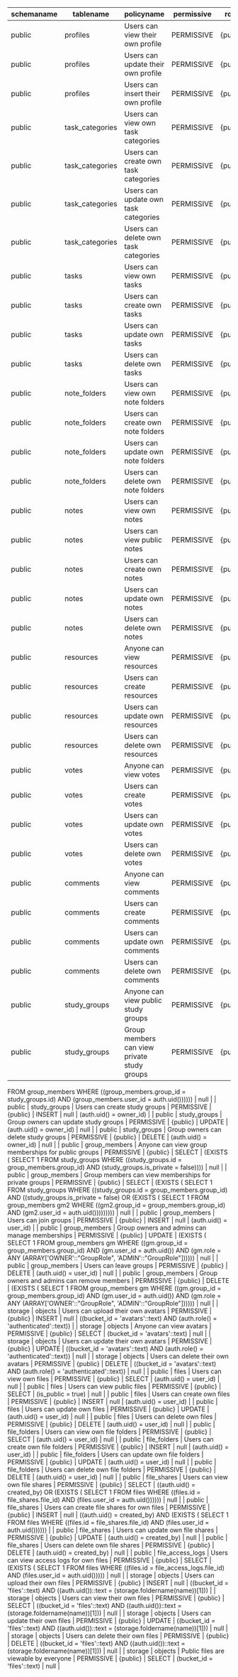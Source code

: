 | schemaname | tablename       | policyname                                  | permissive | roles    | cmd    | qual                                        | with_check             |
| ---------- | --------------- | ------------------------------------------- | ---------- | -------- | ------ | ------------------------------------------- | ---------------------- |
| public     | profiles        | Users can view their own profile            | PERMISSIVE | {public} | SELECT | (auth.uid() = id)                           | null                   |
| public     | profiles        | Users can update their own profile          | PERMISSIVE | {public} | UPDATE | (auth.uid() = id)                           | null                   |
| public     | profiles        | Users can insert their own profile          | PERMISSIVE | {public} | INSERT | null                                        | (auth.uid() = id)      |
| public     | task_categories | Users can view own task categories          | PERMISSIVE | {public} | SELECT | (auth.uid() = user_id)                      | null                   |
| public     | task_categories | Users can create own task categories        | PERMISSIVE | {public} | INSERT | null                                        | (auth.uid() = user_id) |
| public     | task_categories | Users can update own task categories        | PERMISSIVE | {public} | UPDATE | (auth.uid() = user_id)                      | null                   |
| public     | task_categories | Users can delete own task categories        | PERMISSIVE | {public} | DELETE | (auth.uid() = user_id)                      | null                   |
| public     | tasks           | Users can view own tasks                    | PERMISSIVE | {public} | SELECT | (auth.uid() = user_id)                      | null                   |
| public     | tasks           | Users can create own tasks                  | PERMISSIVE | {public} | INSERT | null                                        | (auth.uid() = user_id) |
| public     | tasks           | Users can update own tasks                  | PERMISSIVE | {public} | UPDATE | (auth.uid() = user_id)                      | null                   |
| public     | tasks           | Users can delete own tasks                  | PERMISSIVE | {public} | DELETE | (auth.uid() = user_id)                      | null                   |
| public     | note_folders    | Users can view own note folders             | PERMISSIVE | {public} | SELECT | (auth.uid() = user_id)                      | null                   |
| public     | note_folders    | Users can create own note folders           | PERMISSIVE | {public} | INSERT | null                                        | (auth.uid() = user_id) |
| public     | note_folders    | Users can update own note folders           | PERMISSIVE | {public} | UPDATE | (auth.uid() = user_id)                      | null                   |
| public     | note_folders    | Users can delete own note folders           | PERMISSIVE | {public} | DELETE | (auth.uid() = user_id)                      | null                   |
| public     | notes           | Users can view own notes                    | PERMISSIVE | {public} | SELECT | (auth.uid() = user_id)                      | null                   |
| public     | notes           | Users can view public notes                 | PERMISSIVE | {public} | SELECT | (is_public = true)                          | null                   |
| public     | notes           | Users can create own notes                  | PERMISSIVE | {public} | INSERT | null                                        | (auth.uid() = user_id) |
| public     | notes           | Users can update own notes                  | PERMISSIVE | {public} | UPDATE | (auth.uid() = user_id)                      | null                   |
| public     | notes           | Users can delete own notes                  | PERMISSIVE | {public} | DELETE | (auth.uid() = user_id)                      | null                   |
| public     | resources       | Anyone can view resources                   | PERMISSIVE | {public} | SELECT | true                                        | null                   |
| public     | resources       | Users can create resources                  | PERMISSIVE | {public} | INSERT | null                                        | (auth.uid() = user_id) |
| public     | resources       | Users can update own resources              | PERMISSIVE | {public} | UPDATE | (auth.uid() = user_id)                      | null                   |
| public     | resources       | Users can delete own resources              | PERMISSIVE | {public} | DELETE | (auth.uid() = user_id)                      | null                   |
| public     | votes           | Anyone can view votes                       | PERMISSIVE | {public} | SELECT | true                                        | null                   |
| public     | votes           | Users can create votes                      | PERMISSIVE | {public} | INSERT | null                                        | (auth.uid() = user_id) |
| public     | votes           | Users can update own votes                  | PERMISSIVE | {public} | UPDATE | (auth.uid() = user_id)                      | null                   |
| public     | votes           | Users can delete own votes                  | PERMISSIVE | {public} | DELETE | (auth.uid() = user_id)                      | null                   |
| public     | comments        | Anyone can view comments                    | PERMISSIVE | {public} | SELECT | true                                        | null                   |
| public     | comments        | Users can create comments                   | PERMISSIVE | {public} | INSERT | null                                        | (auth.uid() = user_id) |
| public     | comments        | Users can update own comments               | PERMISSIVE | {public} | UPDATE | (auth.uid() = user_id)                      | null                   |
| public     | comments        | Users can delete own comments               | PERMISSIVE | {public} | DELETE | (auth.uid() = user_id)                      | null                   |
| public     | study_groups    | Anyone can view public study groups         | PERMISSIVE | {public} | SELECT | (is_private = false)                        | null                   |
| public     | study_groups    | Group members can view private study groups | PERMISSIVE | {public} | SELECT | ((is_private = true) AND (EXISTS ( SELECT 1 |

FROM group_members
WHERE ((group_members.group_id = study_groups.id) AND (group_members.user_id = auth.uid()))))) | null |
| public | study_groups | Users can create study groups | PERMISSIVE | {public} | INSERT | null | (auth.uid() = owner_id) |
| public | study_groups | Group owners can update study groups | PERMISSIVE | {public} | UPDATE | (auth.uid() = owner_id) | null |
| public | study_groups | Group owners can delete study groups | PERMISSIVE | {public} | DELETE | (auth.uid() = owner_id) | null |
| public | group_members | Anyone can view group memberships for public groups | PERMISSIVE | {public} | SELECT | (EXISTS ( SELECT 1
FROM study_groups
WHERE ((study_groups.id = group_members.group_id) AND (study_groups.is_private = false)))) | null |
| public | group_members | Group members can view memberships for private groups | PERMISSIVE | {public} | SELECT | (EXISTS ( SELECT 1
FROM study_groups
WHERE ((study_groups.id = group_members.group_id) AND ((study_groups.is_private = false) OR (EXISTS ( SELECT 1
FROM group_members gm2
WHERE ((gm2.group_id = group_members.group_id) AND (gm2.user_id = auth.uid())))))))) | null |
| public | group_members | Users can join groups | PERMISSIVE | {public} | INSERT | null | (auth.uid() = user_id) |
| public | group_members | Group owners and admins can manage memberships | PERMISSIVE | {public} | UPDATE | (EXISTS ( SELECT 1
FROM group_members gm
WHERE ((gm.group_id = group_members.group_id) AND (gm.user_id = auth.uid()) AND (gm.role = ANY (ARRAY['OWNER'::"GroupRole", 'ADMIN'::"GroupRole"]))))) | null |
| public | group_members | Users can leave groups | PERMISSIVE | {public} | DELETE | (auth.uid() = user_id) | null |
| public | group_members | Group owners and admins can remove members | PERMISSIVE | {public} | DELETE | (EXISTS ( SELECT 1
FROM group_members gm
WHERE ((gm.group_id = group_members.group_id) AND (gm.user_id = auth.uid()) AND (gm.role = ANY (ARRAY['OWNER'::"GroupRole", 'ADMIN'::"GroupRole"]))))) | null |
| storage | objects | Users can upload their own avatars | PERMISSIVE | {public} | INSERT | null | ((bucket_id = 'avatars'::text) AND (auth.role() = 'authenticated'::text)) |
| storage | objects | Anyone can view avatars | PERMISSIVE | {public} | SELECT | (bucket_id = 'avatars'::text) | null |
| storage | objects | Users can update their own avatars | PERMISSIVE | {public} | UPDATE | ((bucket_id = 'avatars'::text) AND (auth.role() = 'authenticated'::text)) | null |
| storage | objects | Users can delete their own avatars | PERMISSIVE | {public} | DELETE | ((bucket_id = 'avatars'::text) AND (auth.role() = 'authenticated'::text)) | null |
| public | files | Users can view own files | PERMISSIVE | {public} | SELECT | (auth.uid() = user_id) | null |
| public | files | Users can view public files | PERMISSIVE | {public} | SELECT | (is_public = true) | null |
| public | files | Users can create own files | PERMISSIVE | {public} | INSERT | null | (auth.uid() = user_id) |
| public | files | Users can update own files | PERMISSIVE | {public} | UPDATE | (auth.uid() = user_id) | null |
| public | files | Users can delete own files | PERMISSIVE | {public} | DELETE | (auth.uid() = user_id) | null |
| public | file_folders | Users can view own file folders | PERMISSIVE | {public} | SELECT | (auth.uid() = user_id) | null |
| public | file_folders | Users can create own file folders | PERMISSIVE | {public} | INSERT | null | (auth.uid() = user_id) |
| public | file_folders | Users can update own file folders | PERMISSIVE | {public} | UPDATE | (auth.uid() = user_id) | null |
| public | file_folders | Users can delete own file folders | PERMISSIVE | {public} | DELETE | (auth.uid() = user_id) | null |
| public | file_shares | Users can view own file shares | PERMISSIVE | {public} | SELECT | ((auth.uid() = created_by) OR (EXISTS ( SELECT 1
FROM files
WHERE ((files.id = file_shares.file_id) AND (files.user_id = auth.uid()))))) | null |
| public | file_shares | Users can create file shares for own files | PERMISSIVE | {public} | INSERT | null | ((auth.uid() = created_by) AND (EXISTS ( SELECT 1
FROM files
WHERE ((files.id = file_shares.file_id) AND (files.user_id = auth.uid()))))) |
| public | file_shares | Users can update own file shares | PERMISSIVE | {public} | UPDATE | (auth.uid() = created_by) | null |
| public | file_shares | Users can delete own file shares | PERMISSIVE | {public} | DELETE | (auth.uid() = created_by) | null |
| public | file_access_logs | Users can view access logs for own files | PERMISSIVE | {public} | SELECT | (EXISTS ( SELECT 1
FROM files
WHERE ((files.id = file_access_logs.file_id) AND (files.user_id = auth.uid())))) | null |
| storage | objects | Users can upload their own files | PERMISSIVE | {public} | INSERT | null | ((bucket_id = 'files'::text) AND ((auth.uid())::text = (storage.foldername(name))[1])) |
| storage | objects | Users can view their own files | PERMISSIVE | {public} | SELECT | ((bucket_id = 'files'::text) AND ((auth.uid())::text = (storage.foldername(name))[1])) | null |
| storage | objects | Users can update their own files | PERMISSIVE | {public} | UPDATE | ((bucket_id = 'files'::text) AND ((auth.uid())::text = (storage.foldername(name))[1])) | null |
| storage | objects | Users can delete their own files | PERMISSIVE | {public} | DELETE | ((bucket_id = 'files'::text) AND ((auth.uid())::text = (storage.foldername(name))[1])) | null |
| storage | objects | Public files are viewable by everyone | PERMISSIVE | {public} | SELECT | (bucket_id = 'files'::text) | null |
